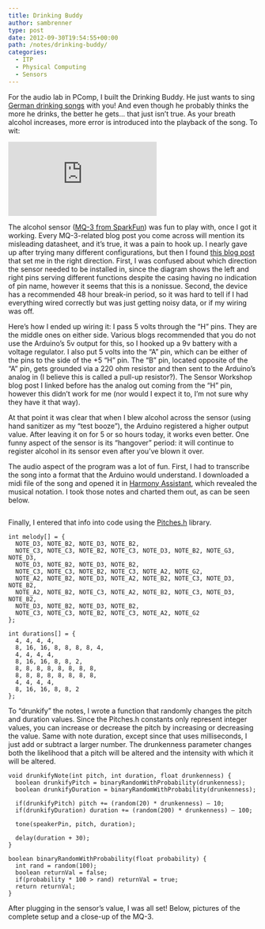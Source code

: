 ```yaml
---
title: Drinking Buddy
author: sambrenner
type: post
date: 2012-09-30T19:54:55+00:00
path: /notes/drinking-buddy/
categories:
  - ITP
  - Physical Computing
  - Sensors
---
```

For the audio lab in PComp, I built the Drinking Buddy. He just wants to sing [German drinking songs][1] with you! And even though he probably thinks the more he drinks, the better he gets&#8230; that just isn&#8217;t true. As your breath alcohol increases, more error is introduced into the playback of the song. To wit:

<div class="video-embed"><iframe src="https://player.vimeo.com/video/50483324" frameborder="0" allow="autoplay; fullscreen" allowfullscreen></iframe></div>

The alcohol sensor ([MQ-3 from SparkFun][2]) was fun to play with, once I got it working. Every MQ-3-related blog post you come across will mention its misleading datasheet, and it&#8217;s true, it was a pain to hook up. I nearly gave up after trying many different configurations, but then I found [this blog post][3] that set me in the right direction. First, I was confused about which direction the sensor needed to be installed in, since the diagram shows the left and right pins serving different functions despite the casing having no indication of pin name, however it seems that this is a nonissue. Second, the device has a recommended 48 hour break-in period, so it was hard to tell if I had everything wired correctly but was just getting noisy data, or if my wiring was off.

Here&#8217;s how I ended up wiring it: I pass 5 volts through the &#8220;H&#8221; pins. They are the middle ones on either side. Various blogs recommended that you do not use the Arduino&#8217;s 5v output for this, so I hooked up a 9v battery with a voltage regulator. I also put 5 volts into the &#8220;A&#8221; pin, which can be either of the pins to the side of the +5 &#8220;H&#8221; pin. The &#8220;B&#8221; pin, located opposite of the &#8220;A&#8221; pin, gets grounded via a 220 ohm resistor and then sent to the Arduino&#8217;s analog in (I believe this is called a pull-up resistor?). The Sensor Workshop blog post I linked before has the analog out coming from the &#8220;H&#8221; pin, however this didn&#8217;t work for me (nor would I expect it to, I&#8217;m not sure why they have it that way).

At that point it was clear that when I blew alcohol across the sensor (using hand sanitizer as my &#8220;test booze&#8221;), the Arduino registered a higher output value. After leaving it on for 5 or so hours today, it works even better. One funny aspect of the sensor is its &#8220;hangover&#8221; period: it will continue to register alcohol in its sensor even after you&#8217;ve blown it over.

The audio aspect of the program was a lot of fun. First, I had to transcribe the song into a format that the Arduino would understand. I downloaded a midi file of the song and opened it in [Harmony Assistant][4], which revealed the musical notation. I took those notes and charted them out, as can be seen below.

<img class="aligncenter size-full wp-image-137" title="P9272101" alt="" src="/img/uploads/2012/09/P9272101.jpg"  />

Finally, I entered that info into code using the [Pitches.h][5] library.

<pre><code>int melody[] = {
  NOTE_D3, NOTE_B2, NOTE_D3, NOTE_B2,
  NOTE_C3, NOTE_C3, NOTE_B2, NOTE_C3, NOTE_D3, NOTE_B2, NOTE_G3, NOTE_D3,
  NOTE_D3, NOTE_B2, NOTE_D3, NOTE_B2,
  NOTE_C3, NOTE_C3, NOTE_B2, NOTE_C3, NOTE_A2, NOTE_G2,
  NOTE_A2, NOTE_B2, NOTE_D3, NOTE_A2, NOTE_B2, NOTE_C3, NOTE_D3, NOTE_B2,
  NOTE_A2, NOTE_B2, NOTE_C3, NOTE_A2, NOTE_B2, NOTE_C3, NOTE_D3, NOTE_B2,
  NOTE_D3, NOTE_B2, NOTE_D3, NOTE_B2,
  NOTE_C3, NOTE_C3, NOTE_B2, NOTE_C3, NOTE_A2, NOTE_G2
};

int durations[] = {
  4, 4, 4, 4,
  8, 16, 16, 8, 8, 8, 8, 4,
  4, 4, 4, 4,
  8, 16, 16, 8, 8, 2,
  8, 8, 8, 8, 8, 8, 8, 8,
  8, 8, 8, 8, 8, 8, 8, 8,
  4, 4, 4, 4,
  8, 16, 16, 8, 8, 2
};
</code></pre>

To &#8220;drunkify&#8221; the notes, I wrote a function that randomly changes the pitch and duration values. Since the Pitches.h constants only represent integer values, you can increase or decrease the pitch by increasing or decreasing the value. Same with note duration, except since that uses milliseconds, I just add or subtract a larger number. The drunkenness parameter changes both the likelihood that a pitch will be altered and the intensity with which it will be altered.

<pre><code>void drunkifyNote(int pitch, int duration, float drunkenness) {
  boolean drunkifyPitch = binaryRandomWithProbability(drunkenness);
  boolean drunkifyDuration = binaryRandomWithProbability(drunkenness);

  if(drunkifyPitch) pitch += (random(20) * drunkenness) – 10;
  if(drunkifyDuration) duration += (random(200) * drunkenness) – 100;

  tone(speakerPin, pitch, duration);

  delay(duration + 30);
}

boolean binaryRandomWithProbability(float probability) {
  int rand = random(100);
  boolean returnVal = false;
  if(probability * 100 > rand) returnVal = true;
  return returnVal;
}
</code></pre>


After plugging in the sensor&#8217;s value, I was all set! Below, pictures of the complete setup and a close-up of the MQ-3.

<img class="aligncenter size-full wp-image-136" title="P9292122" alt="" src="/img/uploads/2012/09/P9292122.jpg" />
<img class="aligncenter size-full wp-image-135" title="P9292124" alt="" src="/img/uploads/2012/09/P9292124.jpg"  />

 [1]: http://www.youtube.com/watch?v=Y5ryo-cd-EU
 [2]: https://www.sparkfun.com/products/8880
 [3]: http://sensorworkshop.blogspot.com/2008/04/sensor-report-mq3-gas-sensor.html
 [4]: http://www.myriad-online.com/en/products/harmony.htm
 [5]: https://code.google.com/p/arduino/source/browse/trunk/build/shared/examples/Digital/toneMultiple/pitches.h?r=943
